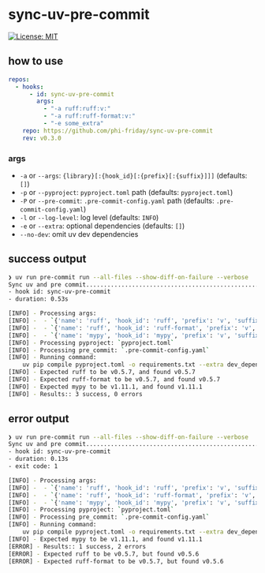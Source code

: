# sync-uv-pre-commit
[![License: MIT](https://img.shields.io/badge/License-MIT-yellow.svg)](https://opensource.org/licenses/MIT)

## how to use
```yaml
repos:
  - hooks:
      - id: sync-uv-pre-commit
        args:
          - "-a ruff:ruff:v:"
          - "-a ruff:ruff-format:v:"
          - "-e some_extra"
    repo: https://github.com/phi-friday/sync-uv-pre-commit
    rev: v0.3.0
```

### args
- `-a` or `--args`: `{library}[:{hook_id}[:{prefix}[:{suffix}]]]` (defaults: `[]`)
- `-p` or `--pyproject`: `pyproject.toml` path (defaults: `pyproject.toml`)
- `-P` or `--pre-commit`: `.pre-commit-config.yaml` path (defaults: `.pre-commit-config.yaml`)
- `-l` or `--log-level`: log level (defaults: `INFO`)
- `-e` or `--extra`: optional dependencies (defaults: `[]`)
- `--no-dev`: omit uv dev dependencies

## success output
```bash
❯ uv run pre-commit run --all-files --show-diff-on-failure --verbose
Sync uv and pre commit..................................................Passed
- hook id: sync-uv-pre-commit
- duration: 0.53s

[INFO] - Processing args:
[INFO] -  - `{'name': 'ruff', 'hook_id': 'ruff', 'prefix': 'v', 'suffix': ''}`
[INFO] -  - `{'name': 'ruff', 'hook_id': 'ruff-format', 'prefix': 'v', 'suffix': ''}`
[INFO] -  - `{'name': 'mypy', 'hook_id': 'mypy', 'prefix': 'v', 'suffix': ''}`
[INFO] - Processing pyproject: `pyproject.toml`
[INFO] - Processing pre_commit: `.pre-commit-config.yaml`
[INFO] - Running command:
    uv pip compile pyproject.toml -o requirements.txt --extra dev_dependencies
[INFO] - Expected ruff to be v0.5.7, and found v0.5.7
[INFO] - Expected ruff-format to be v0.5.7, and found v0.5.7
[INFO] - Expected mypy to be v1.11.1, and found v1.11.1
[INFO] - Results:: 3 success, 0 errors
```

## error output
```bash
❯ uv run pre-commit run --all-files --show-diff-on-failure --verbose
Sync uv and pre commit..................................................Failed
- hook id: sync-uv-pre-commit
- duration: 0.13s
- exit code: 1

[INFO] - Processing args:
[INFO] -  - `{'name': 'ruff', 'hook_id': 'ruff', 'prefix': 'v', 'suffix': ''}`
[INFO] -  - `{'name': 'ruff', 'hook_id': 'ruff-format', 'prefix': 'v', 'suffix': ''}`
[INFO] -  - `{'name': 'mypy', 'hook_id': 'mypy', 'prefix': 'v', 'suffix': ''}`
[INFO] - Processing pyproject: `pyproject.toml`
[INFO] - Processing pre_commit: `.pre-commit-config.yaml`
[INFO] - Running command:
    uv pip compile pyproject.toml -o requirements.txt --extra dev_dependencies
[INFO] - Expected mypy to be v1.11.1, and found v1.11.1
[ERROR] - Results:: 1 success, 2 errors
[ERROR] - Expected ruff to be v0.5.7, but found v0.5.6
[ERROR] - Expected ruff-format to be v0.5.7, but found v0.5.6
```